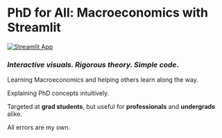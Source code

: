 # PhD for All: Macroeconomics with Streamlit

[![Streamlit App](https://static.streamlit.io/badges/streamlit_badge_black_white.svg)](https://phd-macroeconomics.streamlit.app)

### *Interactive visuals. Rigorous theory. Simple code.*

Learning Macroeconomics and helping others learn along the way.

Explaining PhD concepts intuitively.

Targeted at **grad students**, but useful for **professionals** and **undergrads** alike.

All errors are my own.
